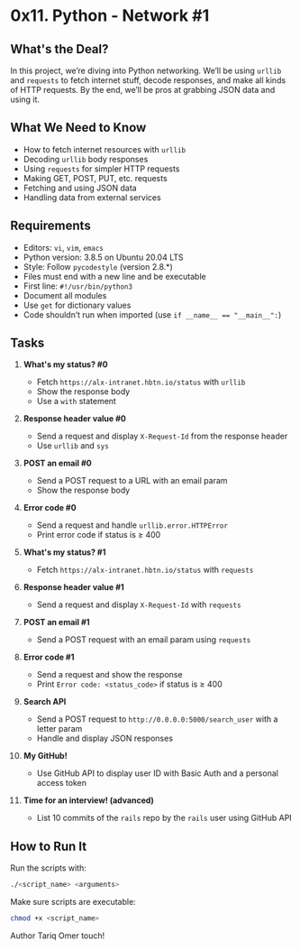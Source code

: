 # 0x11. Python - Network #1

## What's the Deal?

In this project, we’re diving into Python networking. We’ll be using `urllib` and `requests` to fetch internet stuff, decode responses, and make all kinds of HTTP requests. By the end, we’ll be pros at grabbing JSON data and using it.

## What We Need to Know

- How to fetch internet resources with `urllib`
- Decoding `urllib` body responses
- Using `requests` for simpler HTTP requests
- Making GET, POST, PUT, etc. requests
- Fetching and using JSON data
- Handling data from external services

## Requirements

- Editors: `vi`, `vim`, `emacs`
- Python version: 3.8.5 on Ubuntu 20.04 LTS
- Style: Follow `pycodestyle` (version 2.8.*)
- Files must end with a new line and be executable
- First line: `#!/usr/bin/python3`
- Document all modules
- Use `get` for dictionary values
- Code shouldn’t run when imported (use `if __name__ == "__main__":`)

## Tasks

1. **What's my status? #0**
   - Fetch `https://alx-intranet.hbtn.io/status` with `urllib`
   - Show the response body
   - Use a `with` statement

2. **Response header value #0**
   - Send a request and display `X-Request-Id` from the response header
   - Use `urllib` and `sys`

3. **POST an email #0**
   - Send a POST request to a URL with an email param
   - Show the response body

4. **Error code #0**
   - Send a request and handle `urllib.error.HTTPError`
   - Print error code if status is ≥ 400

5. **What's my status? #1**
   - Fetch `https://alx-intranet.hbtn.io/status` with `requests`

6. **Response header value #1**
   - Send a request and display `X-Request-Id` with `requests`

7. **POST an email #1**
   - Send a POST request with an email param using `requests`

8. **Error code #1**
   - Send a request and show the response
   - Print `Error code: <status_code>` if status is ≥ 400

9. **Search API**
   - Send a POST request to `http://0.0.0.0:5000/search_user` with a letter param
   - Handle and display JSON responses

10. **My GitHub!**
    - Use GitHub API to display user ID with Basic Auth and a personal access token

11. **Time for an interview! (advanced)**
    - List 10 commits of the `rails` repo by the `rails` user using GitHub API

## How to Run It

Run the scripts with:

```bash
./<script_name> <arguments>
```

Make sure scripts are executable:

```bash
chmod +x <script_name>
```

Author
Tariq Omer
 touch!
